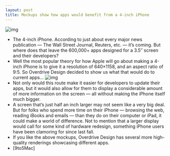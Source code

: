 ```yaml
---
layout: post
title: Mockups show how apps would benefit from a 4-inch iPhone
---
```

![img](http://media.idownloadblog.com/wp-content/uploads/2012/05/4-inch-iphone-1.jpg)
* The 4-inch iPhone. According to just about every major news publication — The Wall Street Journal, Reuters, etc. — it’s coming. But where does that leave the 600,000+ apps designed for a 3.5″ screen and their developers?
* Well the most popular theory for how Apple will go about making a 4-inch iPhone is to give it a resolution of 640×1158, and an aspect ratio of 9:5. So Overdrive Design decided to show us what that would do to current apps…
![img](http://media.idownloadblog.com/wp-content/uploads/2012/05/4-inch-iphone-2.jpg)
* Not only would this route make it easier for developers to update their apps, but it would also allow for them to display a considerable amount of more information on the screen — all without making the iPhone itself much bigger.
* A screen that’s just half an inch larger may not seem like a very big deal. But for folks who spend more time on their iPhone — browsing the web, reading iBooks and emails — than they do on their computer or iPad, it could make a world of difference. Not to mention that a larger display would call for some kind of hardware redesign, something iPhone users have been clamoring for since last fall.
* If you like the above mockups, Overdrive Design has several more high-quality renderings showcasing different apps.
* [9to5Mac]


